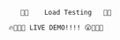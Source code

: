 








                                                󱐋󱐋    Load Testing   󱐋󱐋

                                             🔥🥶🥶🥶 LIVE DEMO!!!! 😮🥶🥶🔥
